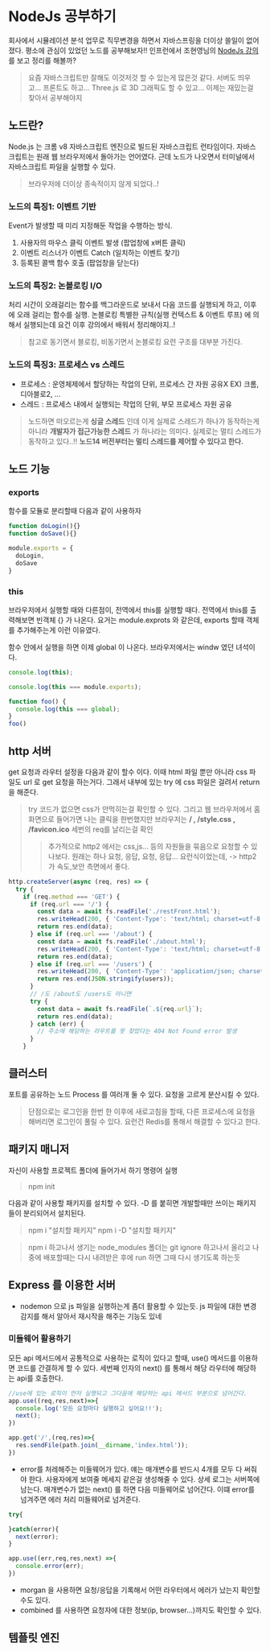 # NodeJs 공부하기 

 회사에서 시뮬레이션 분석 업무로 직무변경을 하면서 자바스프링을 더이상 쓸일이 없어졌다. 평소에 관심이 있었던 노드를 공부해보자!! 인프런에서 조현영님의 [NodeJs 강의](https://www.inflearn.com/course/%EB%85%B8%EB%93%9C-%EA%B5%90%EA%B3%BC%EC%84%9C/dashboard) 를 보고 정리를 해볼까?

> 요즘 자바스크립트만 잘해도 이것저것 할 수 있는게 많은것 같다. 서버도 띄우고... 프론트도 하고... Three.js 로 3D 그래픽도 할 수 있고... 이제는 재밌는걸 찾아서 공부해야지


## 노드란?
Node.js 는 크롬 v8 자바스크립트 엔진으로 빌드된 자바스크립트 런타임이다. 자바스크립트는 원래 웹 브라우저에서 돌아가는 언어였다. 근데 노드가 나오면서 터미널에서 자바스크립트 파일을 실행할 수 있다. 
> 브라우저에 더이상 종속적이지 않게 되었다..!

### 노드의 특징1: 이벤트 기반
Event가 발생할 때 미리 지정해둔 작업을 수행하는 방식. 
1. 사용자의 마우스 클릭 이벤트 발생 (팝업창에 x버튼 클릭)
2. 이벤트 리스너가 이벤트 Catch  (일치하는 이벤트 찾기)
3. 등록된 콜백 함수 호출 (팝업창을 닫는다)

### 노드의 특징2: 논블로킹 I/O
처리 시간이 오래걸리는 함수를 백그라운드로 보내서 다음 코드를 실행되게 하고, 이후에 오래 걸리는 함수를 실행. 논블로킹 특별한 규칙(실행 컨텍스트 & 이벤트 루프) 에 의해서 실행되는데 요건 이후 강의에서 배워서 정리해야지..!
> 참고로 동기면서 블로킹, 비동기면서 논블로킹 요런 구조를 대부분 가진다. 

### 노드의 특징3: 프로세스 vs 스레드

- 프로세스 : 운영체제에서 할당하는 작업의 단위, 프로세스 간 자원 공유X
EX) 크롬, 디아블로2, ...
- 스레드 : 프로세스 내에서 실행되는 작업의 단위, 부모 프로세스 자원 공유

> 노드하면 떠오르는게 **싱글 스레드** 인데 이게 실제로 스레드가 하나가 동작하는게 아니라 **개발자가 접근가능한 스레드** 가 하나라는 의미다. 실제로는 멀티 스레드가 동작하고 있다..!! **노드14 버전부터는 멀티 스레드를 제어할 수 있다고 한다.**

## 노드 기능

### exports 

함수를 모듈로 분리할때 다음과 같이 사용하자

```javascript
function doLogin(){}
function doSave(){}

module.exports = {
  doLogin,
  doSave
}
```

### this
브라우저에서 실행할 때와 다른점이, 전역에서 this를 실행할 때다. 전역에서 this를 출력해보면 빈객체 {} 가 나온다. 요거는 module.exprots 와 같은데, exports 할때 객체를 추가해주는게 이런 이유였다.

함수 안에서 실행을 하면 이제 global 이 나온다. 브라우저에서는 windw 였던 녀석이다.

```js
console.log(this); 

console.log(this === module.exports);

function foo() {
  console.log(this === global);
}
foo()
```

## http 서버

get 요청과 라우터 설정을 다음과 같이 할수 이다. 이때 html 파일 뿐만 아니라 css 파일도 url 로 get 요청을 하는거다. 그래서 내부에 있는 try 에 css 파일은 걸려서 return 을 해준다.

> try 코드가 없으면 css가 안먹히는걸 확인할 수 있다. 그리고 웹 브라우저에서 홈 화면으로 들어가면 나는 클릭을 한번했지만  브라우저는 **/ , /style.css , /favicon.ico** 세번의 req를 날리는걸 확인
> > 추가적으로 http2 에서는 css,js... 등의 자원들을 묶음으로 요청할 수 있나보다. 원래는 하나 요청, 응답, 요청, 응답... 요런식이었는데, -> http2 가 속도,보안 측면에서 좋다.

```js
http.createServer(async (req, res) => {
  try {
    if (req.method === 'GET') {
      if (req.url === '/') {
        const data = await fs.readFile('./restFront.html');
        res.writeHead(200, { 'Content-Type': 'text/html; charset=utf-8' });
        return res.end(data);
      } else if (req.url === '/about') {
        const data = await fs.readFile('./about.html');
        res.writeHead(200, { 'Content-Type': 'text/html; charset=utf-8' });
        return res.end(data);
      } else if (req.url === '/users') {
        res.writeHead(200, { 'Content-Type': 'application/json; charset=utf-8' });
        return res.end(JSON.stringify(users));
      }
      // /도 /about도 /users도 아니면
      try {
        const data = await fs.readFile(`.${req.url}`);
        return res.end(data);
      } catch (err) {
        // 주소에 해당하는 라우트를 못 찾았다는 404 Not Found error 발생
      }
    }
```

## 클러스터
포트를 공유하는 노드 Process 를 여러개 둘 수 있다. 요청을 고르게 분산시킬 수 있다. 
> 단점으로는 로그인을 한번 한 이후에 새로고침을 할때, 다른 프로세스에 요청을 해버리면 로그인이 풀릴 수 있다. 요런건 Redis를 통해서 해결할 수 있다고 한다.

## 패키지 매니저

자신이 사용할 프로젝트 폴더에 들어가서 하기 명령어 실행
> npm init

다음과 같이 사용할 패키지를 설치할 수 있다. -D 를 붙히면 개발할때만 쓰이는 패키지들이 분리되어서 설치된다. 
> npm i "설치할 패키지"
npm i -D "설치할 패키지"

> npm i 하고나서 생기는 node_modules 폴더는 git ignore 하고나서 올리고 나중에 배포할때는 다시 내려받은 후에 run 하면 그때 다시 생기도록 하는듯



## Express 를 이용한 서버
- nodemon 으로 js 파일을 실행하는게 좀더 활용할 수 있는듯. js 파일에 대한 변경감지를 해서 알아서 재시작을 해주는 기능도 있네

### 미들웨어 활용하기
모든 api 메서드에서 공통적으로 사용하는 로직이 있다고 할때, use() 메서드를 이용하면 코드를 간결하게 할 수 있다. 세번째 인자의 next() 를 통해서 해당 라우터에 해당하는 api를 호출한다.

```js
//use에 있는 로직이 먼저 실행되고 그다음에 해당하는 api 메서드 부분으로 넘어간다.
app.use((req,res,next)=>{
  console.log('모든 요청마다 실행하고 싶어요!!');
  next();
})

app.get('/',(req,res)=>{
  res.sendFile(path.join(__dirname,'index.html')); 
})
```

- error를 처레해주는 미들웨어가 있다. 얘는 매개변수를 반드시 4개를 모두 다 써줘야 한다.
사용자에게 보여줄 메세지 같은걸 생성해줄 수 있다. 상세 로그는 서버쪽에 남는다.
매개변수가 없는 next() 를 하면 다음 미들웨어로 넘어간다. 이떄 error를 넘겨주면 에러 처리 미들웨어로 넘겨준다.
```js
try{

}catch(error){
  next(error);
}

app.use((err,req,res,next) =>{
  console.error(err);
})
```

- morgan 을 사용하면 요청/응답을 기록해서 어떤 라우터에서 에러가 났는지 확인할 수도 있다.
- combined 를 사용하면 요청자에 대한 정보(ip, browser...)까지도 확인할 수 있다.



## 템플릿 엔진
